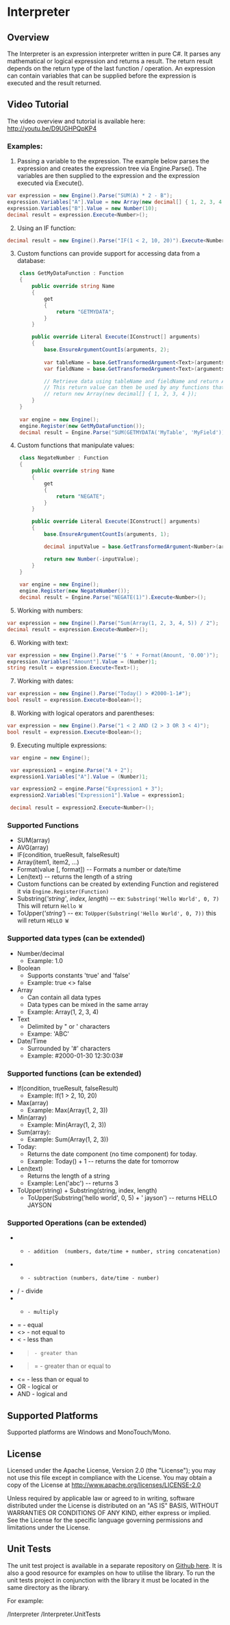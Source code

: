 Interpreter
===========

Overview
--------
The Interpreter is an expression interpreter written in pure C#. It parses any mathematical or logical expression and returns a result. The return result depends on the return type of the last function / operation. An expression can contain variables that can be supplied before the expression is executed and the result returned. 

Video Tutorial
--------------
The video overview and tutorial is available here: http://youtu.be/D9UGHPQpKP4

### Examples:
1. Passing a variable to the expression. The example below parses the expression and creates the expression tree via Engine.Parse(). The variables are then supplied to the expression and the expression executed via Execute().
```csharp
var expression = new Engine().Parse("SUM(A) * 2 - B");
expression.Variables["A"].Value = new Array(new decimal[] { 1, 2, 3, 4 });
expression.Variables["B"].Value = new Number(10);
decimal result = expression.Execute<Number>();
```

2. Using an IF function:
```csharp
decimal result = new Engine().Parse("IF(1 < 2, 10, 20)").Execute<Number>();
```

3. Custom functions can provide support for accessing data from a database:
```csharp
    class GetMyDataFunction : Function
    {
    	public override string Name 
    	{
    		get 
    		{
    			return "GETMYDATA"; 
    		}
    	}

    	public override Literal Execute(IConstruct[] arguments)
    	{
    		base.EnsureArgumentCountIs(arguments, 2);
	
    		var tableName = base.GetTransformedArgument<Text>(arguments, 0);
	    	var fieldName = base.GetTransformedArgument<Text>(arguments, 1);

    		// Retrieve data using tableName and fieldName and return Array<Number>.
    		// This return value can then be used by any functions that accept Array<Number> as an argument such as SUM().
    		// return new Array(new decimal[] { 1, 2, 3, 4 });
    	}
    }
    
    var engine = new Engine();
    engine.Register(new GetMyDataFunction());	
    decimal result = Engine.Parse("SUM(GETMYDATA('MyTable', 'MyField'))").Execute<Number>();
```

4. Custom functions that manipulate values:
```csharp
    class NegateNumber : Function
    {
        public override string Name 
        {
            get 
            {
	            return "NEGATE"; 
            }
        }

        public override Literal Execute(IConstruct[] arguments)
        {
            base.EnsureArgumentCountIs(arguments, 1);

    		decimal inputValue = base.GetTransformedArgument<Number>(arguments, argumentIndex: 0);

            return new Number(-inputValue);
        }
    }
    
    var engine = new Engine();
    engine.Register(new NegateNumber());
    decimal result = Engine.Parse("NEGATE(1)").Execute<Number>();
```

5. Working with numbers:
```csharp
var expression = new Engine().Parse("Sum(Array(1, 2, 3, 4, 5)) / 2");
decimal result = expression.Execute<Number>();
```

6. Working with text:
```csharp
var expression = new Engine().Parse("'$ ' + Format(Amount, '0.00')");
expression.Variables["Amount"].Value = (Number)1;
string result = expression.Execute<Text>();
```

7. Working with dates:
```csharp
var expression = new Engine().Parse("Today() > #2000-1-1#");
bool result = expression.Execute<Boolean>();
```

8. Working with logical operators and parentheses:
```csharp
var expression = new Engine().Parse("1 < 2 AND (2 > 3 OR 3 < 4)");
bool result = expression.Execute<Boolean>();
```

9. Executing multiple expressions:
```csharp
 var engine = new Engine();

 var expression1 = engine.Parse("A + 2");
 expression1.Variables["A"].Value = (Number)1;

 var expression2 = engine.Parse("Expression1 + 3");
 expression2.Variables["Expression1"].Value = expression1;

 decimal result = expression2.Execute<Number>();
```

### Supported Functions 
* SUM(array)
* AVG(array)
* IF(condition, trueResult, falseResult)
* Array(item1, item2, ...) 
* Format(value [, format])  -- Formats a number or date/time
* Len(text) -- returns the length of a string
* Custom functions can be created by extending Function and registered it via `Engine.Register(Function)`
* Substring(_'string'_, _index_, _length_) -- ex: `Substring('Hello World', 0, 7)` This will return `Hello W`
* ToUpper(_'string'_) -- ex: `ToUpper(Substring('Hello World', 0, 7))` this will return `HELLO W`

### Supported data types (can be extended)
* Number/decimal
  - Example: 1.0
* Boolean
  - Supports constants 'true' and 'false'
  - Example: true <> false
* Array
  - Can contain all data types
  - Data types can be mixed in the same array
  - Example: Array(1, 2, 3, 4)
* Text
  - Delimited by " or ' characters
  - Exampe: 'ABC'
* Date/Time 
  - Surrounded by '#' characters
  - Example: #2000-01-30 12:30:03# 
  
### Supported functions (can be extended)
* If(condition, trueResult, falseResult)
  - Example: If(1 > 2, 10, 20)
* Max(array)
  - Example: Max(Array(1, 2, 3))
* Min(array)
  - Example: Min(Array(1, 2, 3))
* Sum(array):
  - Example: Sum(Array(1, 2, 3))
* Today:
  - Returns the date component (no time component) for today.
  - Example: Today() + 1  -- returns the date for tomorrow
* Len(text)
  - Returns the length of a string
  - Example: Len('abc') -- returns 3
* ToUpper(string) + Substring(string, index, length)
  - ToUpper(Substring('hello world', 0, 5) + ' jayson') -- returns HELLO JAYSON

### Supported Operations (can be extended)
* +		- addition  (numbers, date/time + number, string concatenation)
* -		- subtraction (numbers, date/time - number)
* /		- divide
* *		- multiply
* =		- equal
* <>	- not equal to
* <		- less than
* >		- greater than
* >=	- greater than or equal to
* <=	- less than or equal to
* OR	- logical or
* AND	- logical and

Supported Platforms
-------------------
Supported platforms are Windows and MonoTouch/Mono. 

License
-------
Licensed under the Apache License, Version 2.0 (the "License"); you may not use this file except in compliance with the License. You may obtain a copy of the License at http://www.apache.org/licenses/LICENSE-2.0

Unless required by applicable law or agreed to in writing, software distributed under the License is distributed on an "AS IS" BASIS, WITHOUT WARRANTIES OR CONDITIONS OF ANY KIND, either express or implied. See the License for the specific language governing permissions and limitations under the License.

Unit Tests
----------
The unit test project is available in a separate repository on [Github here](https://github.com/hisystems/Interpreter-UnitTests). It is also a good resource for examples on how to utilise the library. To run the unit tests project in conjunction with the library it must be located in the same directory as the library.

For example:

/Interpreter
/Interpreter.UnitTests
